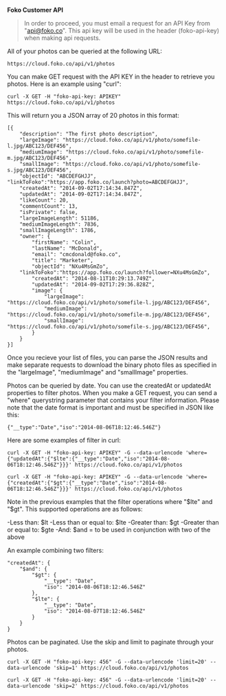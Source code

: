 **Foko Customer API**


> In order to proceed, you must email a request for an API Key from "api@foko.co". This api key will be used in the header (foko-api-key) when making api requests.

All of your photos can be queried at the following URL:

    https://cloud.foko.co/api/v1/photos

You can make GET request with the API KEY in the header to retrieve you photos.  Here is an example using "curl":

    curl -X GET -H "foko-api-key: APIKEY" https://cloud.foko.co/api/v1/photos

This will return you a JSON array of 20 photos in this format:

    [{
        "description": "The first photo description",
        "largeImage": "https://cloud.foko.co/api/v1/photo/somefile-l.jpg/ABC123/DEF456",
        "mediumImage": "https://cloud.foko.co/api/v1/photo/somefile-m.jpg/ABC123/DEF456",
        "smallImage": "https://cloud.foko.co/api/v1/photo/somefile-s.jpg/ABC123/DEF456",
        "objectId": "ABCDEFGHJJ",
	"linkToFoko":"https://app.foko.co/launch?photo=ABCDEFGHJJ",
        "createdAt": "2014-09-02T17:14:34.847Z",
        "updatedAt": "2014-09-02T17:14:34.847Z",
        "likeCount": 20,
        "commentCount": 13,
        "isPrivate": false,
        "largeImageLength": 51186,
        "mediumImageLength": 7836,
        "smallImageLength": 1786,
        "owner": {
            "firstName": "Colin",
            "lastName": "McDonald",
            "email": "cmcdonald@foko.co",
            "title": "Marketer",
            "objectId": "NXu4MsGmZo",
	    "linkToFoko":"https://app.foko.co/launch?follower=NXu4MsGmZo",
            "createdAt": "2014-08-11T10:29:13.749Z",
            "updatedAt": "2014-09-02T17:29:36.828Z",
            "image": {
                "largeImage": "https://cloud.foko.co/api/v1/photo/somefile-l.jpg/ABC123/DEF456",
                "mediumImage": "https://cloud.foko.co/api/v1/photo/somefile-m.jpg/ABC123/DEF456",
                "smallImage": "https://cloud.foko.co/api/v1/photo/somefile-s.jpg/ABC123/DEF456",
            }
        }
    }]

Once you recieve your list of files, you can parse the JSON results and make separate requests to download the binary photo files as specified in the "largeImage", "mediumImage" and "smallImage" properties.

Photos can be queried by date.  You can use the createdAt or updatedAt properties to filter photos.  When you make a GET request, you can send a "where" querystring parameter that contains your filter information.  Please note that the date format is important and must be specified in JSON like this:

    {"__type":"Date","iso":"2014-08-06T18:12:46.546Z"}

Here are some examples of filter in curl:

    curl -X GET -H "foko-api-key: APIKEY" -G --data-urlencode 'where={"updatedAt":{"$lte":{"__type":"Date","iso":"2014-08-06T18:12:46.546Z"}}}' https://cloud.foko.co/api/v1/photos

    curl -X GET -H "foko-api-key: APIKEY" -G --data-urlencode 'where={"createdAt":{"$gt":{"__type":"Date","iso":"2014-08-06T18:12:46.546Z"}}}' https://cloud.foko.co/api/v1/photos    

Note in the previous examples that the filter operations where "$lte" and "$gt".  This supported operations are as follows:

-Less than: $lt
-Less than or equal to: $lte
-Greater than: $gt
-Greater than or equal to: $gte
-And: $and = to be used in conjunction with two of the above

An example combining two filters:

    "createdAt": {
        "$and": {
            "$gt": {
                "__type": "Date",
                "iso": "2014-08-06T18:12:46.546Z"
            },
            "$lte": {
                "__type": "Date",
                "iso": "2014-08-07T18:12:46.546Z"
            }
        }
    }

Photos can be paginated.  Use the skip and limit to paginate through your photos.

    curl -X GET -H "foko-api-key: 456" -G --data-urlencode 'limit=20' --data-urlencode 'skip=1' https://cloud.foko.co/api/v1/photos

    curl -X GET -H "foko-api-key: 456" -G --data-urlencode 'limit=20' --data-urlencode 'skip=2' https://cloud.foko.co/api/v1/photos
